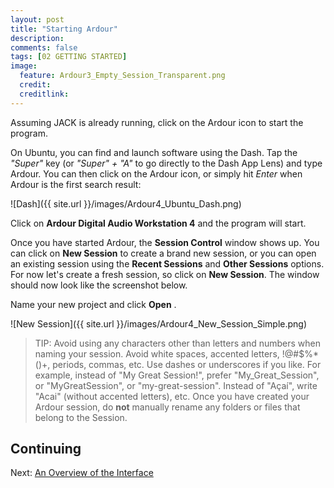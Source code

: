 ```yaml
---
layout: post
title: "Starting Ardour"
description:
comments: false 
tags: [02 GETTING STARTED]
image:
  feature: Ardour3_Empty_Session_Transparent.png
  credit:  
  creditlink:  
---
```


Assuming JACK is already running, click on the Ardour icon to start the program.

On Ubuntu, you can find and launch software using the Dash. Tap the
*"Super"* key (or *"Super" + "A"* to go directly to the Dash App Lens)
and type Ardour. You can then click on the Ardour icon, or simply hit
*Enter* when Ardour is the first search result:

![Dash]({{ site.url }}/images/Ardour4_Ubuntu_Dash.png)

Click on **Ardour Digital Audio Workstation 4** and the program will
start.

Once you have started Ardour, the **Session Control** window shows up.
You can click on **New Session** to create a brand new session, or you
can open an existing session using the **Recent Sessions** and **Other
Sessions** options. For now let's create a fresh session, so click on
**New Session**. The window should now look like the screenshot below.

Name your new project and click **Open** .

![New Session]({{ site.url }}/images/Ardour4_New_Session_Simple.png)

> TIP: Avoid using any characters other than letters and numbers when naming your session. Avoid white spaces, accented letters, !@#$%*()+, periods, commas, etc. Use dashes or underscores if you like. For example, instead of "My Great Session!", prefer "My_Great_Session", or "MyGreatSession", or "my-great-session". Instead of "Açaí", write "Acai" (without accented letters), etc. Once you have created your Ardour session, do **not** manually rename any folders or files that belong to the Session.

## Continuing

Next: [An Overview of the Interface](../an-overview-of-the-interface)
